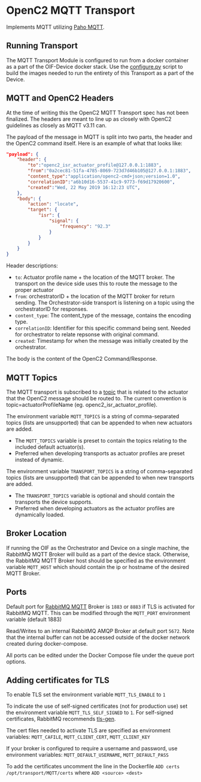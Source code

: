 # OpenC2 MQTT Transport
Implements MQTT utilizing [Paho MQTT](https://www.eclipse.org/paho/clients/python/docs/).

## Running Transport

The MQTT Transport Module is configured to run from a docker container as a part of the OIF-Device docker stack. Use the [configure.py](../../../configure.py) script to build the images needed to run the entirety of this Transport as a part of the Device.

## MQTT and OpenC2 Headers

At the time of writing this the OpenC2 MQTT Transport spec has not been finalized. The headers are meant to line up as closely with OpenC2 guidelines as closely as MQTT v3.11 can.

The payload of the message in MQTT is split into two parts, the header and the OpenC2 command itself. Here is an example of what that looks like:

```json
"payload": {
    "header": {
        "to":"openc2_isr_actuator_profile@127.0.0.1:1883",
        "from":"0a2cec81-51fa-4785-8069-723d7d46b105@127.0.0.1:1883",
        "content_type":"application/openc2-cmd+json;version=1.0",
        "correlationID":"a6b10d16-5537-41c9-9773-f69d17920600",
        "created":"Wed, 22 May 2019 16:12:23 UTC",
    },
    "body": {
        "action": "locate",
        "target": {
            "isr": {
                "signal": {
                    "frequency": "92.3"
                }
            }
        }
    }
}
```

Header descriptions:

* `to`: Actuator profile name + the location of the MQTT broker. The transport on the device side uses this to route the message to the proper actuator
* `from`: orchestratorID + the location of the MQTT broker for return sending. The Orchestrator-side transport is listening on a topic using the orchestratorID for responses.
* `content_type`: The content_type of the message, contains the encoding type.
* `correlationID`: Identifier for this specific command being sent. Needed for orchestrator to relate repsonse with original command.
* `created`: Timestamp for when the message was initially created by the orchestrator.

The body is the content of the OpenC2 Command/Response.

## MQTT Topics

The MQTT transport is subscribed to a [topic](https://www.hivemq.com/blog/mqtt-essentials-part-5-mqtt-topics-best-practices) that is related to the actuator that the OpenC2 message should be routed to. The current convention is topic=actuatorProfileName (eg. openc2_isr_actuator_profile).

The environment variable `MQTT_TOPICS` is a string of comma-separated topics (lists are unsupported) that can be appended to when new actuators are added.
- The `MQTT_TOPICS` variable is preset to contain the topics relating to the included default actuator(s).
- Preferred when developing transports as actuator profiles are preset instead of dynamic.

The environment variable `TRANSPORT_TOPICS` is a string of comma-separated topics (lists are unsupported) that can be appended to when new transports are added.
- The `TRANSPORT_TOPICS` variable is optional and should contain the transports the device supports.
- Preferred when developing actuators as the actuator profiles are dynamically loaded.


## Broker Location

If running the OIF as the Orchestrator and Device on a single machine, the RabbitMQ MQTT Broker will build as a part of the device stack. Otherwise, the RabbitMQ MQTT Broker host should be specified as the environment variable `MQTT_HOST` which should contain the ip or hostname of the desired MQTT Broker.

## Ports

Default port for [RabbitMQ MQTT](https://www.rabbitmq.com/mqtt.html) Broker is `1883` or `8883` if TLS is activated for RabbitMQ MQTT. This can be modified through the `MQTT_PORT` environment variable (default 1883)

Read/Writes to an internal RabbitMQ AMQP Broker at default port `5672`. Note that the internal buffer can not be accessed outside of the docker network created during docker-compose. 

All ports can be edited under the Docker Compose file under the queue port options.

## Adding certificates for TLS

To enable TLS set the environment variable `MQTT_TLS_ENABLE` to `1`

To indicate the use of self-signed certificates (not for production use) set the environment variable `MQTT_TLS_SELF_SIGNED` to `1`. For self-signed certificates, RabbitMQ recommends [tls-gen](https://github.com/michaelklishin/tls-gen).

The cert files needed to activate TLS are specified as environment variables: `MQTT_CAFILE`, `MQTT_CLIENT_CERT`, `MQTT_CLIENT_KEY`

If your broker is configured to require a username and password, use environment variables: `MQTT_DEFAULT_USERNAME`, `MQTT_DEFAULT_PASS`

To add the certificates uncomment the line in the Dockerfile `ADD certs /opt/transport/MQTT/certs` where `ADD <source> <dest>`



